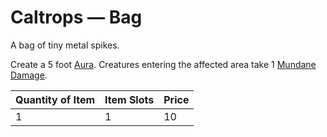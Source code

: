 # Caltrops — Bag

A bag of tiny metal spikes.

Create a 5 foot [Aura](../../../Magic/Spells/Areas%20of%20Effect/Aura.md). Creatures entering the affected area take 1 [Mundane Damage](../../../Game%20Procedures/Combat/Damage%20Types/Mundane%20Damage.md).

| Quantity of Item | Item Slots | Price |
| ---------------- | ---------- | ----- |
| 1                | 1          | 10    |
